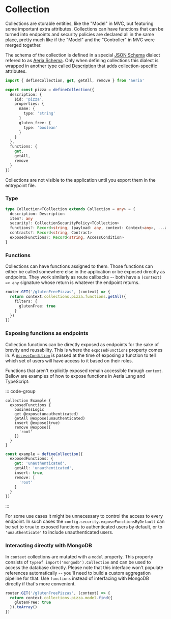 # Collection

Collections are storable entities, like the "Model" in MVC, but featuring some important extra attributes. Collections can have functions that can be turned into endpoints and security policies are declared all in the same place, pretty much like if the "Model" and the "Controller" in MVC were merged together.

The schema of the collection is defined in a special [JSON Schema](https://json-schema.org) dialect refered to as [Aeria Schema](/aeria/aeria-schema). Only when defining collections this dialect is wrapped in another type called [Description](/aeria/description) that adds collection-specific attributes.

```typescript
import { defineCollection, get, getAll, remove } from 'aeria'

export const pizza = defineCollection({
  description: {
    $id: 'pizza',
    properties: {
      name: {
        type: 'string'
      }
      gluten_free: {
        type: 'boolean'
      }
    }
  },
  functions: {
    get,
    getAll,
    remove
  }
})
```

Collections are not visible to the application until you export them in the entrypoint file.

### Type

```typescript
type Collection<TCollection extends Collection = any> = {
  description: Description
  item?: any
  security?: CollectionSecurityPolicy<TCollection>
  functions?: Record<string, (payload: any, context: Context<any>, ...args: any[])=> any>
  contracts?: Record<string, Contract>
  exposedFunctions?: Record<string, AccessCondition>
}
```

### Functions

Collections can have functions assigned to them. Those functions can either be called somewhere else in the application or be exposed directly as endpoints. They work similarly as route callbacks -- both have a `(context) => any` signature whose return is whatever the endpoint returns.

```typescript
router.GET('/glutenFreePizzas', (context) => {
  return context.collections.pizza.functions.getAll({
    filters: {
      glutenFree: true
    }
  })
})
```

### Exposing functions as endpoints

Collection functions can be directly exposed as endpoints for the sake of brevity and reusability. This is where the `exposedFunctions` property comes in. A [`AccessCondition`](/aeria/access-control) is passed at the time of exposing a function to tell which set of users will have access to it based on their roles.

Functions that aren't explicitly exposed remain accessible through `context`. Bellow are examples of how to expose functions in Aeria Lang and TypeScript:

::: code-group

``` [collection.aeria]
collection Example {
  exposedFunctions {
    businessLogic
    get @expose(unauthenticated)
    getAll @expose(unauthenticated)
    insert @expose(true)
    remove @expose([
      'root'
    ])
  }
}
```

```typescript [collection.ts]
const example = defineCollection({
  exposedFunctions: {
    get: 'unauthenticated',
    getAll: 'unauthenticated',
    insert: true,
    remove: [
      'root'
    ]
  }
})
```

:::

For some use cases it might be unnecessary to control the access to every endpoint. In such cases the `config.security.exposeFunctionsByDefault` can be set to `true` to exposed functions to authenticated users by default, or to `'unauthenticate'` to include unauthenticated users.

### Interacting directly with MongoDB

In `context` collections are mutated with a `model` property. This property consists of `typeof import('mongodb').Collection` and can be used to access the database directly. Please note that this interface won't populate references automatically -- you'll need to build a custom aggregation pipeline for that. Use `functions` instead of interfacing with MongoDB directly if that's more convenient.

```typescript
router.GET('/glutenFreePizzas', (context) => {
  return context.collections.pizza.model.find({
    glutenFree: true
  }).toArray()
})
```

